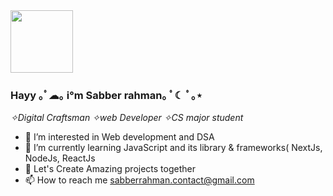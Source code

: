 
<div id="header" align="left">
  <img src="https://media.giphy.com/media/M9gbBd9nbDrOTu1Mqx/giphy.gif" width="100"/>
</div>
<div id="header" align="left">
  <h3>Hayy ｡ﾟ☁︎｡ i°m Sabber rahman｡ ﾟ☾ ﾟ｡⋆</h3>
  <i> ✧Digital Craftsman ✧web Developer ✧CS major student </i>
</div>






- 👀 I’m interested in Web development and DSA
- 🌱 I’m currently learning JavaScript and its library & frameworks( NextJs, NodeJs, ReactJs
- 💞️ Let's Create Amazing projects together 
- 📫 How to reach me sabberrahman.contact@gmail.com


<!---
sabberrahman/sabberrahman is a ✨ special ✨ repository because its `README.md` (this file) appears on your GitHub profile.
You can click the Preview link to take a look at your changes.
--->

